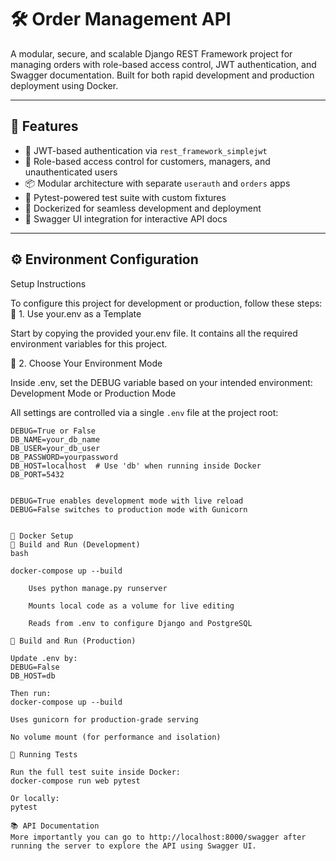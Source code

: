 # 🛠️ Order Management API

A modular, secure, and scalable Django REST Framework project for managing orders with role-based access control, JWT authentication, and Swagger documentation. Built for both rapid development and production deployment using Docker.

---

## 🚀 Features

- 🔐 JWT-based authentication via `rest_framework_simplejwt`
- 👥 Role-based access control for customers, managers, and unauthenticated users
- 📦 Modular architecture with separate `userauth` and `orders` apps
- 🧪 Pytest-powered test suite with custom fixtures
- 🐳 Dockerized for seamless development and deployment
- 📘 Swagger UI integration for interactive API docs

---

## ⚙️ Environment Configuration

Setup Instructions

To configure this project for development or production, follow these steps:
🔹 1. Use your.env as a Template

Start by copying the provided your.env file. It contains all the required environment variables for this project.

🔹 2. Choose Your Environment Mode

Inside .env, set the DEBUG variable based on your intended environment:
Development Mode or Production Mode

All settings are controlled via a single `.env` file at the project root:

```env
DEBUG=True or False
DB_NAME=your_db_name
DB_USER=your_db_user
DB_PASSWORD=yourpassword
DB_HOST=localhost  # Use 'db' when running inside Docker
DB_PORT=5432


DEBUG=True enables development mode with live reload
DEBUG=False switches to production mode with Gunicorn


🐳 Docker Setup
🔹 Build and Run (Development)
bash

docker-compose up --build

    Uses python manage.py runserver

    Mounts local code as a volume for live editing

    Reads from .env to configure Django and PostgreSQL

🔹 Build and Run (Production)

Update .env by:
DEBUG=False
DB_HOST=db

Then run:
docker-compose up --build

Uses gunicorn for production-grade serving

No volume mount (for performance and isolation)

🧪 Running Tests

Run the full test suite inside Docker:
docker-compose run web pytest

Or locally:
pytest

📚 API Documentation
More importantly you can go to http://localhost:8000/swagger after running the server to explore the API using Swagger UI.